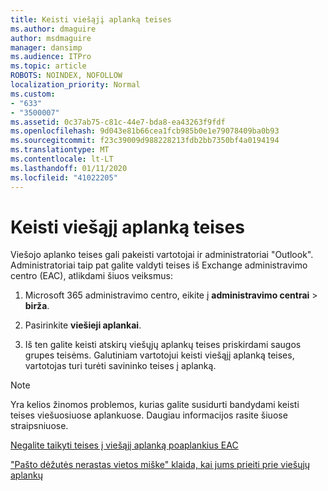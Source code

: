 ```yaml
---
title: Keisti viešąjį aplanką teises
ms.author: dmaguire
author: msdmaguire
manager: dansimp
ms.audience: ITPro
ms.topic: article
ROBOTS: NOINDEX, NOFOLLOW
localization_priority: Normal
ms.custom:
- "633"
- "3500007"
ms.assetid: 0c37ab75-c81c-44e7-bda8-ea43263f9fdf
ms.openlocfilehash: 9d043e81b66cea1fcb985b0e1e79078409ba0b93
ms.sourcegitcommit: f23c39009d988228213fdb2bb7350bf4a0194194
ms.translationtype: MT
ms.contentlocale: lt-LT
ms.lasthandoff: 01/11/2020
ms.locfileid: "41022205"
---
```

# <a name="changing-public-folder-permissions"></a>Keisti viešąjį aplanką teises

Viešojo aplanko teises gali pakeisti vartotojai ir administratoriai "Outlook". Administratoriai taip pat galite valdyti teises iš Exchange administravimo centro (EAC), atlikdami šiuos veiksmus:
  
1. Microsoft 365 administravimo centro, eikite į **administravimo centrai** \> **birža**.

2. Pasirinkite **viešieji aplankai**.

3. Iš ten galite keisti atskirų viešųjų aplankų teises priskirdami saugos grupes teisėms. Galutiniam vartotojui keisti viešąjį aplanką teises, vartotojas turi turėti savininko teises į aplanką.

> [!NOTE]
> Yra kelios žinomos problemos, kurias galite susidurti bandydami keisti teises viešuosiuose aplankuose. Daugiau informacijos rasite šiuose straipsniuose.
>
> [Negalite taikyti teises į viešąjį aplanką poaplankius EAC](https://docs.microsoft.com/exchange/troubleshoot/public-folders/can%E2%80%99t-apply-permissions-public-folder-subfolders)
>
> ["Pašto dėžutės nerastas vietos miške" klaida, kai jums prieiti prie viešųjų aplankų](https://docs.microsoft.com/exchange/troubleshoot/public-folders/mailbox-not-found-local-forest-public-folder)
